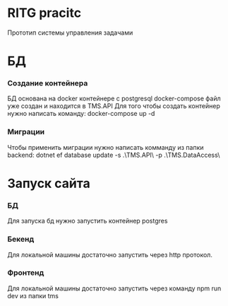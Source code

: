# RITG pracitc
 Прототип системы управления задачами
 
# БД
### Создание контейнера
 БД основана на docker контейнере с postgresql
 docker-compose файл уже создан и находится в TMS.API
 Для того чтобы создать контейнер нужно написать команду:
 docker-compose up -d
### Миграции
 Чтобы применить миграции нужно написать комманду из папки backend:
 dotnet ef database update -s .\TMS.API\ -p .\TMS.DataAccess\
# Запуск сайта
### БД
 Для запуска бд нужно запустить контейнер postgres
### Бекенд
 Для локальной машины достаточно запустить через http протокол.
### Фронтенд
 Для локальной машины достаточно запустить через команду
 npm run dev
 из папки tms
